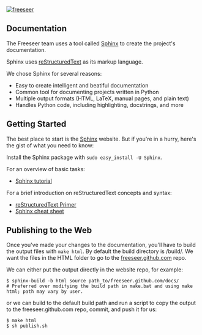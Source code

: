 [![freeseer](https://github.com/Freeseer/freeseer.github.com/raw/master/img/banner.png
"Freeseer by FOSSLC")](http://freeseer.github.com)

Documentation
-------------

The Freeseer team uses a tool called [Sphinx](http://sphinx.pocoo.org) to create
the project's documentation.

Sphinx uses [reStructuredText](http://docutils.sf.net/rst.html) as its markup
language.

We chose Sphinx for several reasons:

* Easy to create intelligent and beatiful documentation
* Common tool for documenting projects written in Python
* Multiple output formats (HTML, LaTeX, manual pages, and plain text)
* Handles Python code, including highlighting, docstrings, and more

Getting Started
---------------
The best place to start is the [Sphinx](http://sphinx.pocoo.org) website.
But if you're in a hurry, here's the gist of what you need to know:

Install the Sphinx package with `sudo easy_install -U Sphinx`.

For an overview of basic tasks:

* [Sphinx tutorial](http://sphinx.pocoo.org/tutorial.html)

For a brief introduction on reStructuredText concepts and syntax:

* [reStructuredText Primer](http://sphinx.pocoo.org/rest.html)
* [Sphinx cheat sheet](http://matplotlib.sourceforge.net/sampledoc/cheatsheet.html)

Publishing to the Web
---------------------

Once you've made your changes to the documentation, you'll have to build the
output files with `make html`. By default the build directory is /build/.
We want the files in the HTML folder to go to the
[freeseer.github.com](https://github.com/Freeseer/freeseer.github.com) repo.

We can either put the output directly in the website repo, for example:

    $ sphinx-build -b html source path_to/freeseer.github.com/docs/
    # Preferred over modifying the build path in make.bat and using make html; path may vary by user.

or we can build to the default build path and run a script to copy the output
to the freeseer.github.com repo, commit, and push it for us:

    $ make html
    $ sh publish.sh
